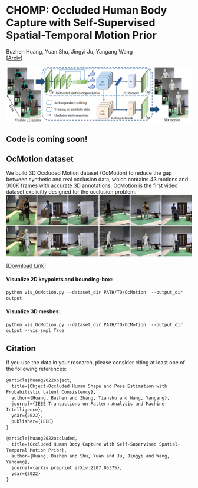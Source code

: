 # CHOMP: Occluded Human Body Capture with Self-Supervised Spatial-Temporal Motion Prior

Buzhen Huang, Yuan Shu, Jingyi Ju, Yangang Wang<br>
\[[Arxiv](https://arxiv.org/pdf/2207.05375.pdf)\]


![figure](/assets/pipline.jpg)

## Code is coming soon!


## OcMotion dataset

We build 3D Occluded Motion dataset (OcMotion) to reduce the gap between synthetic and real occlusion data, which contains 43 motions and 300K frames with accurate 3D annotations. OcMotion is the first video dataset explicitly designed for the occlusion problem.
![figure](/assets/dataset.jpg)

\[[Download Link](https://pan.baidu.com/s/14Yxz5mt9G-WeU8TK_Lg_yw?pwd=w3yc)\]

#### Visualize 2D keypoints and bounding-box:
```
python vis_OcMotion.py --dataset_dir PATH/TO/OcMotion  --output_dir output 
```
#### Visualize 3D meshes:
```
python vis_OcMotion.py --dataset_dir PATH/TO/OcMotion  --output_dir output --vis_smpl True
```

## Citation
If you use the data in your research, please consider citing at least one of the following references:
```
@article{huang2022object,
  title={Object-Occluded Human Shape and Pose Estimation with Probabilistic Latent Consistency},
  author={Huang, Buzhen and Zhang, Tianshu and Wang, Yangang},
  journal={IEEE Transactions on Pattern Analysis and Machine Intelligence},
  year={2022},
  publisher={IEEE}
}
```
```
@article{huang2022occluded,
  title={Occluded Human Body Capture with Self-Supervised Spatial-Temporal Motion Prior},
  author={Huang, Buzhen and Shu, Yuan and Ju, Jingyi and Wang, Yangang},
  journal={arXiv preprint arXiv:2207.05375},
  year={2022}
}
```
